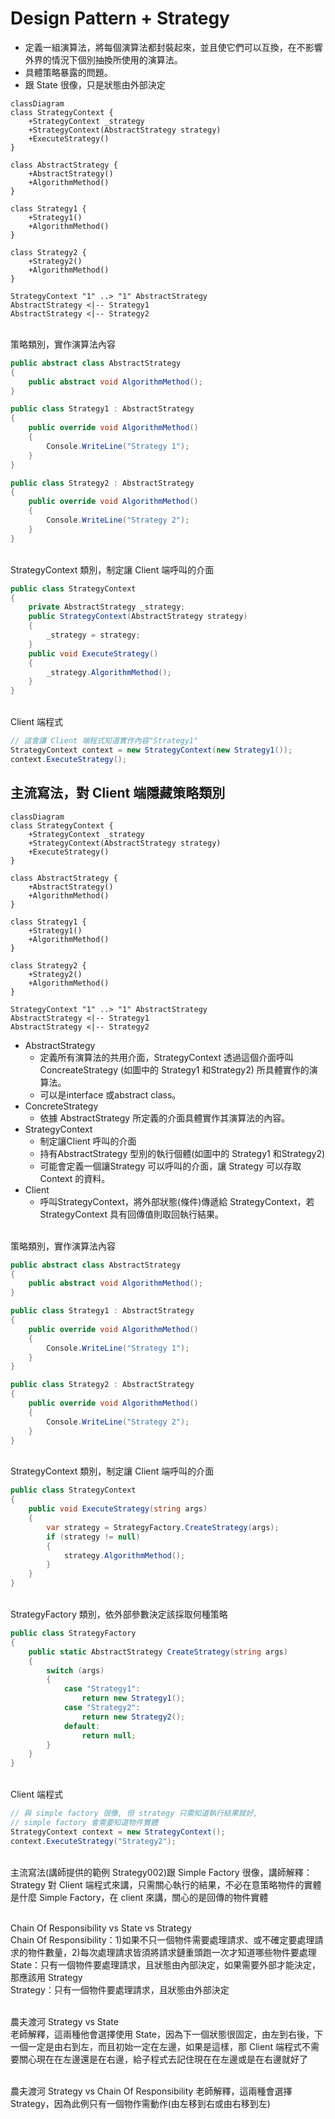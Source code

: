 # Design Pattern + Strategy

+ 定義一組演算法，將每個演算法都封裝起來，並且使它們可以互換，在不影響外界的情況下個別抽換所使用的演算法。
+ 具體策略暴露的問題。
+ 跟 State 很像，只是狀態由外部決定

```mermaid
classDiagram
class StrategyContext {
    +StrategyContext _strategy
    +StrategyContext(AbstractStrategy strategy)
    +ExecuteStrategy()
}

class AbstractStrategy {
    +AbstractStrategy()
    +AlgorithmMethod()
}

class Strategy1 {
    +Strategy1()
    +AlgorithmMethod()
}

class Strategy2 {
    +Strategy2()
    +AlgorithmMethod()
}

StrategyContext "1" ..> "1" AbstractStrategy
AbstractStrategy <|-- Strategy1
AbstractStrategy <|-- Strategy2
```

<br/>策略類別，實作演算法內容
```csharp
public abstract class AbstractStrategy
{
    public abstract void AlgorithmMethod();
}

public class Strategy1 : AbstractStrategy
{
    public override void AlgorithmMethod()
    {
        Console.WriteLine("Strategy 1");
    }
}

public class Strategy2 : AbstractStrategy
{
    public override void AlgorithmMethod()
    {
        Console.WriteLine("Strategy 2");
    }
}
```

<br/>StrategyContext 類別，制定讓 Client 端呼叫的介面
```csharp
public class StrategyContext
{
    private AbstractStrategy _strategy;
    public StrategyContext(AbstractStrategy strategy)
    {
        _strategy = strategy;
    }
    public void ExecuteStrategy()
    {
        _strategy.AlgorithmMethod();
    }
}
```

<br/>Client 端程式
```csharp
// 這會讓 Client 端程式知道實作內容"Strategy1"
StrategyContext context = new StrategyContext(new Strategy1());
context.ExecuteStrategy();
```

## 主流寫法，對 Client 端隱藏策略類別

```mermaid
classDiagram
class StrategyContext {
    +StrategyContext _strategy
    +StrategyContext(AbstractStrategy strategy)
    +ExecuteStrategy()
}

class AbstractStrategy {
    +AbstractStrategy()
    +AlgorithmMethod()
}

class Strategy1 {
    +Strategy1()
    +AlgorithmMethod()
}

class Strategy2 {
    +Strategy2()
    +AlgorithmMethod()
}

StrategyContext "1" ..> "1" AbstractStrategy
AbstractStrategy <|-- Strategy1
AbstractStrategy <|-- Strategy2
```

+ AbstractStrategy
  + 定義所有演算法的共用介面，StrategyContext 透過這個介面呼叫 ConcreateStrategy (如圖中的 Strategy1 和Strategy2) 所具體實作的演算法。
  + 可以是interface 或abstract class。
+ ConcreteStrategy
  + 依據 AbstractStrategy 所定義的介面具體實作其演算法的內容。
+ StrategyContext
  + 制定讓Client 呼叫的介面
  + 持有AbstractStrategy 型別的執行個體(如圖中的 Strategy1 和Strategy2)
  + 可能會定義一個讓Strategy 可以呼叫的介面，讓 Strategy 可以存取Context 的資料。
+ Client
  + 呼叫StrategyContext，將外部狀態(條件)傳遞給 StrategyContext，若 StrategyContext 具有回傳值則取回執行結果。

<br/>策略類別，實作演算法內容
```csharp
public abstract class AbstractStrategy
{
    public abstract void AlgorithmMethod();
}

public class Strategy1 : AbstractStrategy
{
    public override void AlgorithmMethod()
    {
        Console.WriteLine("Strategy 1");
    }
}

public class Strategy2 : AbstractStrategy
{
    public override void AlgorithmMethod()
    {
        Console.WriteLine("Strategy 2");
    }
}
```

<br/>StrategyContext 類別，制定讓 Client 端呼叫的介面
```csharp
public class StrategyContext
{
    public void ExecuteStrategy(string args)
    {
        var strategy = StrategyFactory.CreateStrategy(args);
        if (strategy != null)
        {
            strategy.AlgorithmMethod();
        }
    }
}
```


<br/>StrategyFactory 類別，依外部參數決定該採取何種策略
```csharp
public class StrategyFactory
{
    public static AbstractStrategy CreateStrategy(string args)
    {
        switch (args)
        {
            case "Strategy1":
                return new Strategy1();
            case "Strategy2":
                return new Strategy2();
            default:
                return null;
        }
    }
}
```


<br/>Client 端程式
```csharp
// 與 simple factory 很像, 但 strategy 只需知道執行結果就好,
// simple factory 會需要知道物件實體
StrategyContext context = new StrategyContext();
context.ExecuteStrategy("Strategy2");
```

<br/>主流寫法(講師提供的範例 Strategy002)跟 Simple Factory 很像，講師解釋：
<br/>Strategy 對 Client 端程式來講，只需關心執行的結果，不必在意策略物件的實體是什麼
Simple Factory，在 client 來講，關心的是回傳的物件實體

<br/>Chain Of Responsibility vs State vs Strategy
<br/>Chain Of Responsibility：1)如果不只一個物件需要處理請求、或不確定要處理請求的物件數量，2)每次處理請求皆須將請求鏈重頭跑一次才知道哪些物件要處理
<br/>State：只有一個物件要處理請求，且狀態由內部決定，如果需要外部才能決定，那應該用 Strategy
<br/>Strategy：只有一個物件要處理請求，且狀態由外部決定

<br/>農夫渡河 Strategy vs State
<br/>老師解釋，這兩種他會選擇使用 State，因為下一個狀態很固定，由左到右後，下一個一定是由右到左，而且初始一定在左邊，如果是這樣，那 Client 端程式不需要關心現在在左邊還是在右邊，給子程式去記住現在在左邊或是在右邊就好了

<br/>農夫渡河 Strategy vs Chain Of Responsibility
老師解釋，這兩種會選擇 Strategy，因為此例只有一個物作需動作(由左移到右或由右移到左)